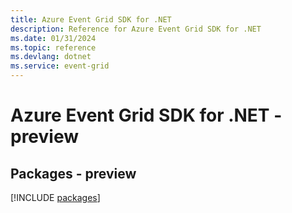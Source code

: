 ```yaml
---
title: Azure Event Grid SDK for .NET
description: Reference for Azure Event Grid SDK for .NET
ms.date: 01/31/2024
ms.topic: reference
ms.devlang: dotnet
ms.service: event-grid
---
```

# Azure Event Grid SDK for .NET - preview
## Packages - preview
[!INCLUDE [packages](event-grid-index.md)]